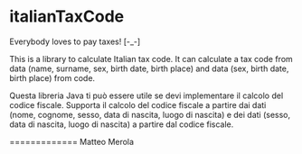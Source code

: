 italianTaxCode
==============

Everybody loves to pay taxes!  [-_-]


This is a library to calculate Italian tax code. It can calculate a tax code from data (name, surname, sex, birth date, birth place) and data (sex, birth date, birth place) from code.


Questa libreria Java ti può essere utile se devi implementare il calcolo del codice fiscale. Supporta il calcolo del codice fiscale a partire dai dati (nome, cognome, sesso, data di nascita, luogo di nascita) e dei dati (sesso, data di nascita, luogo di nascita) a partire dal codice fiscale.


=============
Matteo Merola